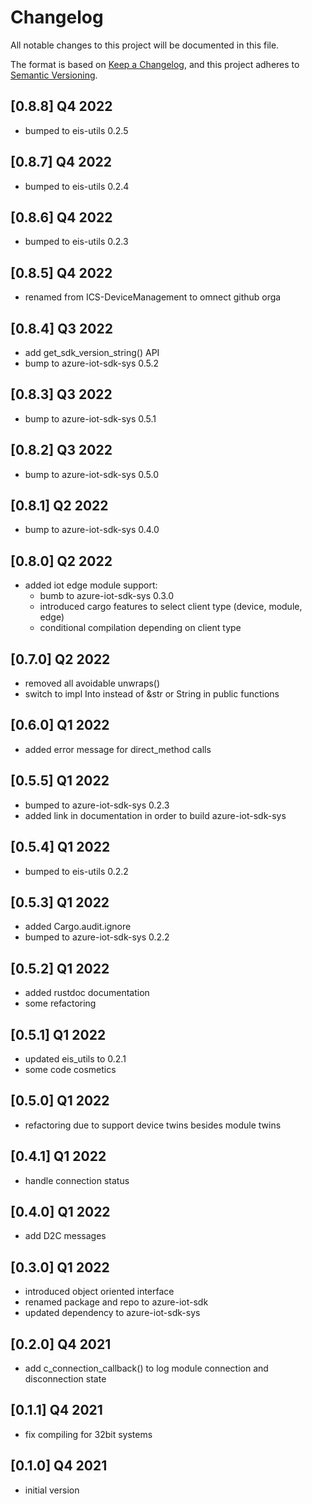 # Changelog

All notable changes to this project will be documented in this file.

The format is based on [Keep a Changelog](https://keepachangelog.com/en/1.0.0/),
and this project adheres to [Semantic Versioning](https://semver.org/spec/v2.0.0.html).

## [0.8.8] Q4 2022
 - bumped to eis-utils 0.2.5

## [0.8.7] Q4 2022
 - bumped to eis-utils 0.2.4

## [0.8.6] Q4 2022
 - bumped to eis-utils 0.2.3

## [0.8.5] Q4 2022
 - renamed from ICS-DeviceManagement to omnect github orga

## [0.8.4] Q3 2022
 - add get_sdk_version_string() API
 - bump to azure-iot-sdk-sys 0.5.2

## [0.8.3] Q3 2022
 - bump to azure-iot-sdk-sys 0.5.1

## [0.8.2] Q3 2022
 - bump to azure-iot-sdk-sys 0.5.0

## [0.8.1] Q2 2022
 - bump to azure-iot-sdk-sys 0.4.0

## [0.8.0] Q2 2022
 - added iot edge module support:
   - bumb to azure-iot-sdk-sys 0.3.0
   - introduced cargo features to select client type (device, module, edge)
   - conditional compilation depending on client type

## [0.7.0] Q2 2022
 - removed all avoidable unwraps()
 - switch to impl Into<String> instead of &str or String in public functions

## [0.6.0] Q1 2022
 - added error message for direct_method calls

## [0.5.5] Q1 2022
 - bumped to azure-iot-sdk-sys 0.2.3
 - added link in documentation in order to build azure-iot-sdk-sys

## [0.5.4] Q1 2022
 - bumped to eis-utils 0.2.2

## [0.5.3] Q1 2022
 - added Cargo.audit.ignore
 - bumped to azure-iot-sdk-sys 0.2.2

## [0.5.2] Q1 2022
 - added rustdoc documentation
 - some refactoring

## [0.5.1] Q1 2022
 - updated eis_utils to 0.2.1
 - some code cosmetics

## [0.5.0] Q1 2022
 - refactoring due to support device twins besides module twins

## [0.4.1] Q1 2022
 - handle connection status

## [0.4.0] Q1 2022
 - add D2C messages

## [0.3.0] Q1 2022
 - introduced object oriented interface
 - renamed package and repo to azure-iot-sdk
 - updated dependency to azure-iot-sdk-sys

## [0.2.0] Q4 2021
 - add c_connection_callback() to log module connection and disconnection state

## [0.1.1] Q4 2021
 - fix compiling for 32bit systems

## [0.1.0] Q4 2021
 - initial version
